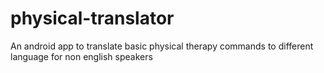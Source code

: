 physical-translator
===================

An android app to translate basic physical therapy commands to different language for non english speakers